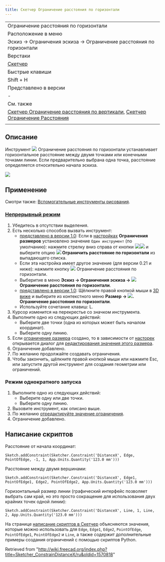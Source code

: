 ```yaml
---
title: Скетчер Ограничение расстояния по горизонтали
---
```

|  |
| --- |
| Ограничение расстояния по горизонтали |
| Расположение в меню |
| Эскиз → Ограничения эскиза → Ограничение расстояния по горизонтали |
| Верстаки |
| [Скетчер](/Sketcher_Workbench/ru "Sketcher Workbench/ru") |
| Быстрые клавиши |
| Shift + H |
| Представлено в версии |
| - |
| См. также |
| [Скетчер Ограничение расстояния по вертикали](/Sketcher_ConstrainDistanceY/ru "Sketcher ConstrainDistanceY/ru"), [Скетчер Ограничение Расстояния](/Sketcher_ConstrainDistance/ru "Sketcher ConstrainDistance/ru") |
|  |

## Описание

Инструмент ![](/images/Sketcher_ConstrainDistanceX.svg) Ограничение расстояния по горизонтали
устанавливает горизонтальное расстояние между двумя точками или конечными точками линии. Если предварительно выбрана одна точка, расстояние определяется относительно начала эскиза.

![](/images/Constraint_H_Distance.png)

## Применение

Смотри также: [Вспомогательные инструменты рисования](/Sketcher_Workbench/ru#Drawing_aids "Sketcher Workbench/ru").

### [Непрерывный режим](/Sketcher_Workbench/ru#Continue_modes "Sketcher Workbench/ru")

1. Убедитесь в отсутствии выделения.
2. Есть несколько способов вызвать инструмент:
   * [представлено в версии 1.0](/Release_notes_1.0/ru "Release notes 1.0/ru"): Если в [настройках](/Sketcher_Preferences/ru#General "Sketcher Preferences/ru") **Ограничения размеров** установлено значение `Один инструмент` (по умолчанию): нажмите стрелку вниз справа от кнопки ![](/images/Sketcher_Dimension.svg)![](/images/Toolbar_flyout_arrow.svg) и выберите опцию **![](/images/Sketcher_ConstrainDistanceX.svg) Ограничить расстояние по горизонтали** из выпадающего списка.
   * Если эта настройка имеет другое значение (для версии 0.21 и ниже): нажмите кнопку ![](/images/Sketcher_ConstrainDistanceX.svg) Ограничение расстояния по горизонтали.
   * Выберитие в меню **Эскиз → Ограничения эскиза → ![](/images/Sketcher_ConstrainDistanceX.svg) Ограничение расстояния по горизонтали**.
   * [представлено в версии 1.0](/Release_notes_1.0/ru "Release notes 1.0/ru"): Щёлкните правой кнопкой мыши в [3D виже](/3D_view/ru "3D view/ru") и выберите из контекстного меню **Размер → ![](/images/Sketcher_ConstrainDistanceX.svg). Ограничение расстояния по горизонтали**.
   * Используйте сочетание клавиш: L.
3. Курсор изменится на перекрестье со значком инструмента.
4. Выполните одно из следующих действий:
   * Выберите две точки (одна из которых может быть началом координат).
   * Выберите одну линию.
5. Если [ограничение размера](/Sketcher_ToggleDrivingConstraint/ru "Sketcher ToggleDrivingConstraint/ru") создано, то в зависимости от [насторек](/Sketcher_Preferences/ru#Display "Sketcher Preferences/ru") открывается диалог для [редактирования значения этого размера](/Sketcher_Workbench/ru#Edit_constraints "Sketcher Workbench/ru").
6. Ограничение добавлено.
7. По желанию продолжайте создавать ограничения.
8. Чтобы закончить, щёлкните правой кнопкой мыши или нажмите Esc, или запустите другой инструмент для создания геометрии или ограничений.

### Режим однократного запуска

1. Выполните одно из следующих действий:
   * Выберите одну или две точки.
   * Выберите одну линию.
2. Вызовите инструмент, как описано выше.
3. По желанию [отредактируйте значение ограничения](/Sketcher_Workbench/ru#Edit_constraints "Sketcher Workbench/ru").
4. Ограничение добавлено.

## Написание скриптов

Расстояние от начала координат:

```
Sketch.addConstraint(Sketcher.Constraint('DistanceX', Edge, PointOfEdge, -1, 1, App.Units.Quantity('123.0 mm')))

```

Расстояние между двумя вершинами:

```
Sketch.addConstraint(Sketcher.Constraint('DistanceX', Edge1, PointOfEdge1, Edge2, PointOfEdge2, App.Units.Quantity('123.0 mm')))

```

Горизонтальный размер линии (графический интерфейс позволяет выбрать сам край, но это просто сокращение для использования двух крайних точек одной линии):

```
Sketch.addConstraint(Sketcher.Constraint('DistanceX', Line, 1, Line, 2, App.Units.Quantity('123.0 mm')))

```

На странице [написание скриптов в Скетчер](/Sketcher_scripting/ru "Sketcher scripting/ru") объясняются значения, которые можно использовать для `Edge`, `Edge1`, `Edge2`, `PointOfEdge`,  `PointOfEdge1`,  `PointOfEdge2` и `Line`, а также содержит дополнительные примеры создания ограничений с помощью скриптов Python.

Retrieved from "<http://wiki.freecad.org/index.php?title=Sketcher_ConstrainDistanceX/ru&oldid=1570818>"